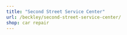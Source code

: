 ```yaml
---
title: "Second Street Service Center"
url: /beckley/second-street-service-center/
shop: car repair
---
```


